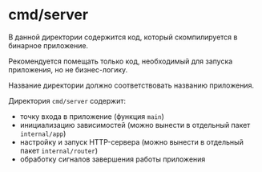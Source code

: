 # cmd/server

В данной директории содержится код, который скомпилируется в бинарное приложение.

Рекомендуется помещать только код, необходимый для запуска приложения, но не бизнес-логику.

Название директории должно соответствовать названию приложения.

Директория `cmd/server` содержит:
- точку входа в приложение (функция `main`)
- инициализацию зависимостей (можно вынести в отдельный пакет `internal/app`)
- настройку и запуск HTTP-сервера (можно вынести в отдельный пакет `internal/router`)
- обработку сигналов завершения работы приложения